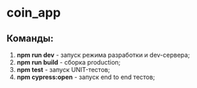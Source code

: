 # coin_app

## Команды:
1. **npm run dev** - запуск режима разработки и dev-сервера;
2. **npm run build** - сборка production;
3. **npm test** - запуск UNIT-тестов;
4. **npm cypress:open** - запуск end to end тестов;

